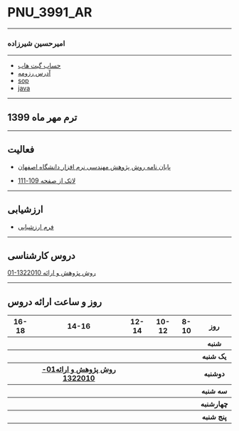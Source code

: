 # PNU_3991_AR
----------
### امیرحسین شیرزاده  

---
+ [حساب گیت هاب](https://github.com/AmirHosseinShirzadeh)
+ [آدرس رزومه](https://amirhosseinshirzadeh.github.io/resume/)
+ [sop](https://amirhosseinshirzadeh.github.io/SOP/)
+ [java](https://www.sololearn.com/Certificate/1024-14772898/pdf/)

-------------------
## ترم مهر ماه 1399
-------------------
## فعالیت 
+ [پایان نامه روش پژوهش مهندسی نرم افزار دانشگاه اصفهان](https://upinja.com/do.php?filename=%D9%BE%D8%A7%DB%8C%D8%A7%D9%86-%D9%86%D8%A7%D9%85%D9%87_b7b33.pdf)
 
+ [لاتک از صفحه 109-111](https://www.uplooder.net/files/d76f67efe2516c1a164a5dce458a25e6/E-search-1.pdf.html)

------------------
## ارزشیابی 
+ [فرم ارزشیابی](https://www.uplooder.net/files/59372e9933f37a02da52efb69f047c26/XX-ResearchAndPresentationMethods-CheckList-AR-3991-copy.pdf.html)

------------------

## دروس کارشناسی

[01-1322010 روش پژوهش و ارائه ](https://github.com/AliRazavi-edu/PNU_3991/tree/master/_BSc/ResearchAndPresentationMethods)

-----------------


## روز و ساعت ارائه دروس

<table style="width:100%">
  <tr>
    <th >16-18</th>
    <th >14-16</th>
    <th >12-14</th>
    <th>10-12</th>
    <th>8-10</th>
    <th>روز</th>
  </tr>
  <tr>
    <th ></th>
    <th ></th>
    <th ></th>
    <th></th>
    <th></th>
    <th>شنبه</th>
  </tr>
   <tr>
    <th ></th>
    <th ></th>
    <th></th>
    <th></th>
    <th ></th>
    <th>یک شنبه</th>
  </tr>
   <tr>
     <th></th>
     <th ><a  href="https://github.com/AliRazavi-edu/PNU_3991/tree/master/_BSc/ResearchAndPresentationMethods">روش پژوهش و ارائه01-1322010</a></th>
     <th></th>
     <th></th>
    <th ></th>   
    <th>دوشنبه</th>
  </tr>
   <tr>
    <th ></th>
    <th ></th>
    <th></th>
    <th></th>
    <th ></th>
    <th>سه شنبه</th>
  </tr>
   <tr>
    <th ></th>
    <th ></th>
    <th></th>
    <th></th>
     <th ></th>
    <th>چهارشنبه</th>
  </tr>
   <tr>
    <th ></th>
     <th ></th>
     <th ></th>
     <th></th>
    <th></th>
    <th>پنج شنبه</th>
  </tr>
</table>
